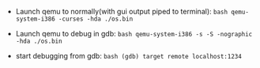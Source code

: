 - Launch qemu to normally(with gui output piped to terminal): ```bash qemu-system-i386 -curses -hda ./os.bin ```



- Launch qemu to debug in gdb: ```bash qemu-system-i386 -s -S -nographic -hda ./os.bin ```


- start debugging from gdb: ```bash (gdb) target remote localhost:1234```
